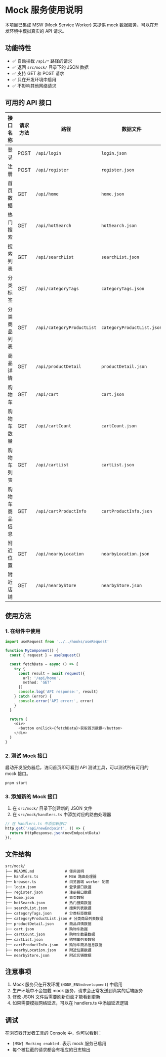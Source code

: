 # Mock 服务使用说明

本项目已集成 MSW (Mock Service Worker) 来提供 mock 数据服务，可以在开发环境中模拟真实的 API 请求。

## 功能特性

- ✅ 自动拦截 `/api/*` 路径的请求
- ✅ 返回 `src/mock/` 目录下的 JSON 数据
- ✅ 支持 GET 和 POST 请求
- ✅ 只在开发环境中启用
- ✅ 不影响其他网络请求

## 可用的 API 接口

| 接口名称 | 请求方法 | 路径 | 数据文件 |
|---------|---------|------|----------|
| 登录 | POST | `/api/login` | `login.json` |
| 注册 | POST | `/api/register` | `register.json` |
| 首页数据 | GET | `/api/home` | `home.json` |
| 热门搜索 | GET | `/api/hotSearch` | `hotSearch.json` |
| 搜索列表 | GET | `/api/searchList` | `searchList.json` |
| 分类标签 | GET | `/api/categoryTags` | `categoryTags.json` |
| 分类商品列表 | GET | `/api/categoryProductList` | `categoryProductList.json` |
| 商品详情 | GET | `/api/productDetail` | `productDetail.json` |
| 购物车 | GET | `/api/cart` | `cart.json` |
| 购物车数量 | GET | `/api/cartCount` | `cartCount.json` |
| 购物车列表 | GET | `/api/cartList` | `cartList.json` |
| 购物车商品信息 | GET | `/api/cartProductInfo` | `cartProductInfo.json` |
| 附近位置 | GET | `/api/nearbyLocation` | `nearbyLocation.json` |
| 附近店铺 | GET | `/api/nearbyStore` | `nearbyStore.json` |

## 使用方法

### 1. 在组件中使用

```typescript
import useRequest from '../../hooks/useRequest'

function MyComponent() {
  const { request } = useRequest()

  const fetchData = async () => {
    try {
      const result = await request({
        url: '/api/home',
        method: 'GET'
      })
      console.log('API response:', result)
    } catch (error) {
      console.error('API error:', error)
    }
  }

  return (
    <div>
      <button onClick={fetchData}>获取首页数据</button>
    </div>
  )
}
```

### 2. 测试 Mock 接口

启动开发服务器后，访问首页即可看到 API 测试工具，可以测试所有可用的 mock 接口。

```bash
pnpm start
```

### 3. 添加新的 Mock 接口

1. 在 `src/mock/` 目录下创建新的 JSON 文件
2. 在 `src/mock/handlers.ts` 中添加对应的路由处理器

```typescript
// 在 handlers.ts 中添加新接口
http.get('/api/newEndpoint', () => {
  return HttpResponse.json(newEndpointData)
}),
```

## 文件结构

```
src/mock/
├── README.md              # 使用说明
├── handlers.ts            # MSW 路由处理器
├── browser.ts             # 浏览器端 worker 配置
├── login.json             # 登录接口数据
├── register.json          # 注册接口数据
├── home.json              # 首页数据
├── hotSearch.json         # 热门搜索数据
├── searchList.json        # 搜索列表数据
├── categoryTags.json      # 分类标签数据
├── categoryProductList.json # 分类商品列表数据
├── productDetail.json     # 商品详情数据
├── cart.json              # 购物车数据
├── cartCount.json         # 购物车数量数据
├── cartList.json          # 购物车列表数据
├── cartProductInfo.json   # 购物车商品信息数据
├── nearbyLocation.json    # 附近位置数据
└── nearbyStore.json       # 附近店铺数据
```

## 注意事项

1. Mock 服务只在开发环境 (`NODE_ENV=development`) 中启用
2. 生产环境中不会加载 mock 服务，请求会正常发送到真实的后端服务
3. 修改 JSON 文件后需要刷新页面才能看到更新
4. 如果需要模拟网络延迟，可以在 handlers.ts 中添加延迟逻辑

## 调试

在浏览器开发者工具的 Console 中，你可以看到：
- `[MSW] Mocking enabled.` 表示 mock 服务已启用
- 每个被拦截的请求都会有相应的日志输出
